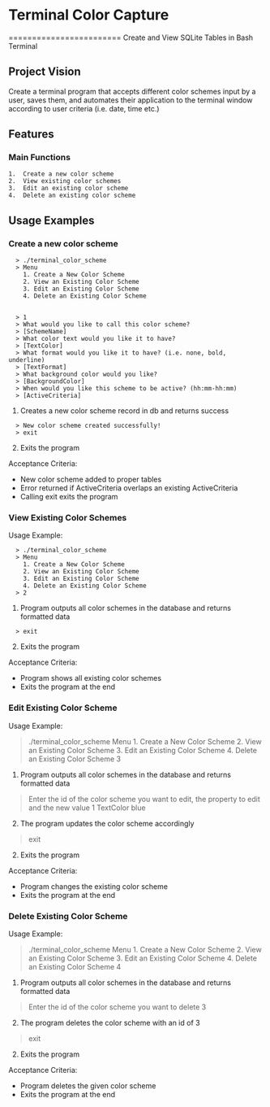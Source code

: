 # Terminal Color Capture
========================
Create and View SQLite Tables in Bash Terminal

Project Vision
--------------

Create a terminal program that accepts different color schemes input by a user, saves them, and automates their application to the terminal window according to user criteria (i.e. date, time etc.)

Features
--------

### Main Functions
    1.  Create a new color scheme
    2.  View existing color schemes
    3.  Edit an existing color scheme
    4.  Delete an existing color scheme

Usage Examples
--------------

### Create a new color scheme

```
  > ./terminal_color_scheme
  > Menu
    1. Create a New Color Scheme
    2. View an Existing Color Scheme
    3. Edit an Existing Color Scheme
    4. Delete an Existing Color Scheme


  > 1
  > What would you like to call this color scheme?
  > [SchemeName]
  > What color text would you like it to have?
  > [TextColor]
  > What format would you like it to have? (i.e. none, bold, underline)
  > [TextFormat]
  > What background color would you like?
  > [BackgroundColor]
  > When would you like this scheme to be active? (hh:mm-hh:mm)
  > [ActiveCriteria]
```
  1. Creates a new color scheme record in db and returns success
```
  > New color scheme created successfully!
  > exit
```
  2. Exits the program

Acceptance Criteria:

  * New color scheme added to proper tables
  * Error returned if ActiveCriteria overlaps an existing ActiveCriteria
  * Calling exit exits the program


### View Existing Color Schemes

Usage Example:

```
  > ./terminal_color_scheme
  > Menu
    1. Create a New Color Scheme
    2. View an Existing Color Scheme
    3. Edit an Existing Color Scheme
    4. Delete an Existing Color Scheme
  > 2
```
  1. Program outputs all color schemes in the database and returns formatted data
```
  > exit
```
  2. Exits the program

Acceptance Criteria:

  * Program shows all existing color schemes
  * Exits the program at the end


### Edit Existing Color Scheme

Usage Example:

  > ./terminal_color_scheme
  > Menu
    1. Create a New Color Scheme
    2. View an Existing Color Scheme
    3. Edit an Existing Color Scheme
    4. Delete an Existing Color Scheme
  > 3
  1. Program outputs all color schemes in the database and returns formatted data
  > Enter the id of the color scheme you want to edit, the property to edit and the new value
  > 1 TextColor blue
  2. The program updates the color scheme accordingly
  > exit
  2. Exits the program

Acceptance Criteria:

  * Program changes the existing color scheme
  * Exits the program at the end

### Delete Existing Color Scheme

Usage Example:

  > ./terminal_color_scheme
  > Menu
    1. Create a New Color Scheme
    2. View an Existing Color Scheme
    3. Edit an Existing Color Scheme
    4. Delete an Existing Color Scheme
  > 4
  1. Program outputs all color schemes in the database and returns formatted data
  > Enter the id of the color scheme you want to delete
  > 3
  2. The program deletes the color scheme with an id of 3
  > exit
  2. Exits the program

Acceptance Criteria:

  * Program deletes the given color scheme
  * Exits the program at the end

